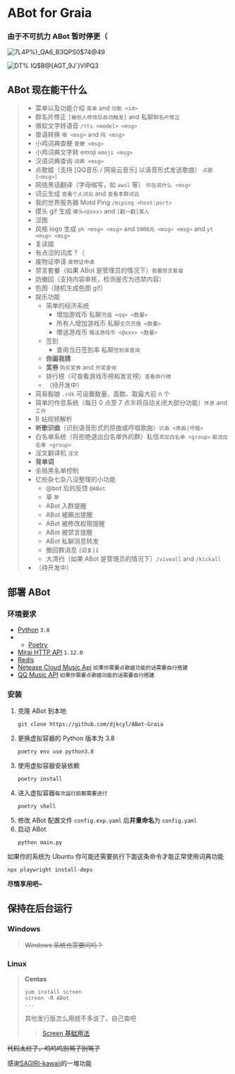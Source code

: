 # ABot for Graia
### 由于不可抗力 ABot 暂时停更（
![7L4P%)_QA6_B3QPS0$74@49](https://user-images.githubusercontent.com/59153990/131785951-2d093dac-6d72-489b-a05d-0cbeab710c04.jpg)

![DT% IQ$B@{AGT_9J`}VIPQ3](https://user-images.githubusercontent.com/59153990/131631980-74f08a13-e638-4e7f-a42a-bceb33d75b3b.jpg)

## ABot 现在能干什么

> - 菜单以及功能介绍 `菜单` and `功能 <id>`
> - 群名片修正 `[被他人修改后自动触发]` and 私聊`群名片修正`
> - 微软文字转语音 `/tts <model> <msg>`
> - 兽语转换 `嗷 <msg>` and `呜 <msg>`
> - 小鸡词典查梗 `查梗 <msg>`
> - 小鸡词典文字转 emoji `emoji <msg>`
> - 汉语词典查询 `词典 <msg>`
> - 点歌姬（支持 \[QQ音乐 / 网易云音乐\] 以语音形式发送歌曲） `点歌 [<msg>]`
> - 网络黑话翻译（字母缩写，如 `awsl` 等） `你在说什么 <msg>`
> - 词云生成 `查看个人词云` and `查看本群词云`
> - 我的世界服务器 Motd Ping `/mcping <host:port>`
> - 摸头 gif 生成 `摸头<@xxx>` and `[戳一戳]某人`
> - 涩图
> - 风格 logo 生成 `ph <msg> <msg>` and `5000兆 <msg> <msg>` and `yt <msg> <msg>`
> - 复读姬
> - 有点涩的词库？（
> - 废物证申请 `废物证申请`
> - 禁言套餐（如果 ABot 是管理员的情况下）`我要禁言套餐`
> - 防撤回（支持内容审核，检测是否为违禁内容）
> - 色图（随机生成色图 gif）
> - 娱乐功能
>   - 简单的经济系统
>     - 增加游戏币 私聊`充值 <qq> <数量>`
>     - 所有人增加游戏币 私聊`全员充值 <数量>`
>     - 赠送游戏币 `赠送游戏币 <@xxx> <数量>`
>   - 签到
>     - 查询当日签到率 私聊`签到率查询`
>   - **你画我猜**
>   - **奖券** `购买奖券` and `开奖查询`
>   - 排行榜（可查看游戏币榜和发言榜）`查看排行榜`
>   - （待开发中）
> - 简易骰娘 `.rdk` 可设置数量、面数、取最大前 n 个
> - 简单的作息系统（每日 0 点至 7 点半将自动关闭大部分功能）`休息` and `工作`
> - B 站视频解析
> - **听歌识曲**（识别语音形式的原曲或哼唱歌曲）`识曲 <原曲|哼唱>`
> - 白名单系统（将拒绝退出白名单外的群）私信`添加白名单 <group>` `取消白名单 <group>`
> - 淫文翻译机 `淫文`
> - **背单词**
> - 全局黑名单控制
> - 亿些杂七杂八没整理的小功能
>   - @bot 后的反馈 `@ABot`
>   - 草 `草`
>   - ABot 入群提醒
>   - ABot 被踢出提醒
>   - ABot 被修改权限提醒
>   - ABot 被禁言提醒
>   - ABot 私聊消息转发
>   - 撤回群消息 `[回复]1`
>   - 大清扫（如果 ABot 是管理员的情况下）`/viveall` and `/kickall`
> - （待开发中）

## 部署 ABot

### 环境要求

- [Python](https://www.python.org/) `3.8`
- - [Poetry](https://python-poetry.org/)
- [Mirai HTTP API](https://github.com/project-mirai/mirai-api-http) `1.12.0`
- [Redis](https://redis.io/)
- [Netease Cloud Music Api](https://github.com/Binaryify/NeteaseCloudMusicApi) `如果你需要点歌姬功能的话需要自行搭建`
- [QQ Music API](https://github.com/Rain120/qq-music-api) `如果你需要点歌姬功能的话需要自行搭建`

### 安装

1. 克隆 ABot 到本地
   ```shell
   git clone https://github.com/djkcyl/ABot-Graia
   ```
2. 更换虚拟容器的 Python 版本为 3.8
   ```shell
   poetry env use python3.8
   ```
3. 使用虚拟容器安装依赖
   ```shell
   poetry install
   ```
4. 进入虚拟容器`每次运行前都需要进行`
   ```shell
   poetry shell
   ```
5. 修改 ABot 配置文件 `config.exp.yaml` 后**并重命名**为 `config.yaml`
6. 启动 ABot
   ```shell
   python main.py
   ```

如果你的系统为 Ubuntu 你可能还需要执行下面这条命令才能正常使用词典功能

```shell
npx playwright install-deps
```

**尽情享用吧~**

## 保持在后台运行

### **Windows**

> ~~Windows 系统也需要问吗？~~

### **Linux**

> **Centos**
>
> ```shell
> yum install screen
> screen -R ABot
> ...
> ```
>
> 其他发行版怎么用就不多说了，自己查吧
> > [Screen 基础用法](https://www.runoob.com/linux/linux-comm-screen.html)

~~代码太烂了，呜呜呜别骂了别骂了~~

感谢[SAGIRI-kawaii](https://github.com/SAGIRI-kawaii)的一堆功能
